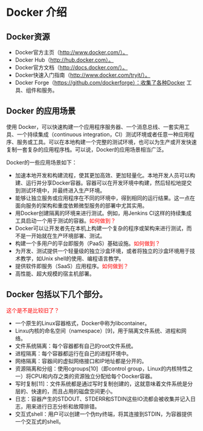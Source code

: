 # Docker 介绍


## Docker资源

- Docker官方主页（http://www.docker.com/）。
- Docker Hub（http://hub.docker.com）。
- Docker官方文档（http://docs.docker.com/）。
- Docker快速入门指南（http://www.docker.com/tryit/）。
- Docker Forge（https://github.com/dockerforge）：收集了各种Docker 工具、组件和服务。


## Docker 的应用场景

使用 Docker，可以快速构建一个应用程序服务器、一个消息总线、一套实用工具、一个持续集成（continuous integration，CI）测试环境或者任意一种应用程序、服务或工具。可以在本地构建一个完整的测试环境，也可以为生产或开发快速复制一套复杂的应用程序栈。可以说，Docker的应用场景相当广泛。

Docker的一些应用场景如下：

- 加速本地开发和构建流程，使其更加高效、更加轻量化。本地开发人员可以构建、运行并分享Docker容器。容器可以在开发环境中构建，然后轻松地提交到测试环境中，并最终进入生产环境。
- 能够让独立服务或应用程序在不同的环境中，得到相同的运行结果。这一点在面向服务的架构和重度依赖微型服务的部署中尤其实用。
- 用Docker创建隔离的环境来进行测试。例如，用Jenkins CI这样的持续集成工具启动一个用于测试的容器。<span style="color:red;">如何做到？</span>
- Docker可以让开发者先在本机上构建一个复杂的程序或架构来进行测试，而不是一开始就在生产环境部署、测试。
- 构建一个多用户的平台即服务（PaaS）基础设施。<span style="color:red;">如何做到？</span>
- 为开发、测试提供一个轻量级的独立沙盒环境，或者将独立的沙盒环境用于技术教学，如Unix shell的使用、编程语言教学。
- 提供软件即服务（SaaS）应用程序。<span style="color:red;">如何做到？</span>
- 高性能、超大规模的宿主机部署。




## Docker 包括以下几个部分。

<span style="color:red;">这个是不是比较旧了？</span>

- 一个原生的Linux容器格式，Docker中称为libcontainer。
- Linxu内核的命名空间（namespace）[9]，用于隔离文件系统、进程和网络。
- 文件系统隔离：每个容器都有自己的root文件系统。
- 进程隔离：每个容器都运行在自己的进程环境中。
- 网络隔离：容器间的虚拟网络接口和IP地址都是分开的。
- 资源隔离和分组：使用cgroups[10]（即control group，Linux的内核特性之一）将CPU和内存之类的资源独立分配给每个Docker容器。
- 写时复制[11]：文件系统都是通过写时复制创建的，这就意味着文件系统是分层的、快速的，而且占用的磁盘空间更小。
- 日志：容器产生的STDOUT、STDERR和STDIN这些IO流都会被收集并记入日志，用来进行日志分析和故障排错。
- 交互式shell：用户可以创建一个伪tty终端，将其连接到STDIN，为容器提供一个交互式的shell。

